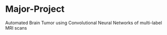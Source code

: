 # Major-Project
Automated Brain Tumor using Convolutional Neural  Networks of multi-label MRI scans
